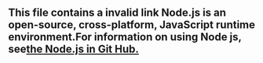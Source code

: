 ## **This file contains a invalid link** Node.js is an open-source, cross-platform, JavaScript runtime environment.For information on using Node js, see[the Node.js in Git Hub.](https://github.com/error404omg)